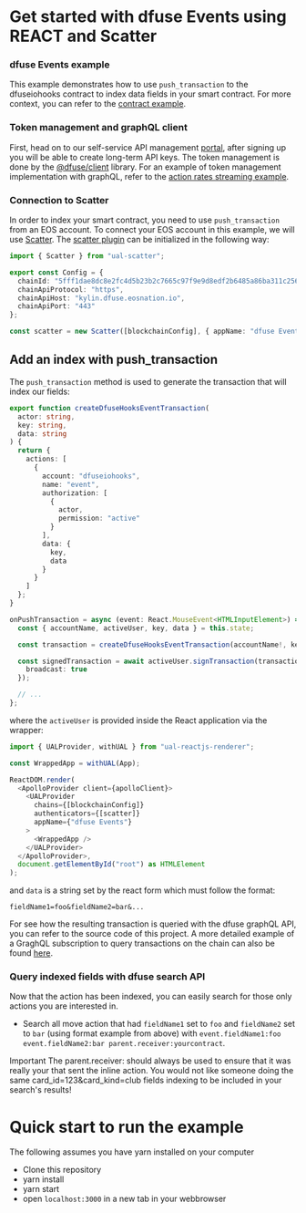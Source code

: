 

# Get started with dfuse Events using REACT and Scatter

### dfuse Events example

This example demonstrates how to use `push_transaction` to the dfuseiohooks contract to index data fields in your smart contract. For more context, you can refer to the [contract example](https://github.com/dfuse-io/example-dfuse-events-contract).

### Token management and graphQL client

First, head on to our self-service API management [portal](https://app.dfuse.io), after signing up you will be able to create long-term API keys.
The token management is done by the [@dfuse/client](https://github.com/dfuse-io/client-js) library. For an example of token management implementation with graphQL, refer to the [action rates streaming example](https://github.com/dfuse-io/example-stream-action-rates).


### Connection to Scatter

In order to index your smart contract, you need to use `push_transaction` from an EOS account. To connect your EOS account in this example, we will use [Scatter](https://get-scatter.com/). The [scatter plugin](https://github.com/EOSIO/ual-scatter) can be initialized in the following way:

```typescript
import { Scatter } from "ual-scatter";

export const Config = {
  chainId: "5fff1dae8dc8e2fc4d5b23b2c7665c97f9e9d8edf2b6485a86ba311c25639191",
  chainApiProtocol: "https",
  chainApiHost: "kylin.dfuse.eosnation.io",
  chainApiPort: "443"
};

const scatter = new Scatter([blockchainConfig], { appName: "dfuse Events" });
```

## Add an index with push_transaction

The `push_transaction` method is used to generate the transaction that will index our fields:

```typescript
export function createDfuseHooksEventTransaction(
  actor: string,
  key: string,
  data: string
) {
  return {
    actions: [
      {
        account: "dfuseiohooks",
        name: "event",
        authorization: [
          {
            actor,
            permission: "active"
          }
        ],
        data: {
          key,
          data
        }
      }
    ]
  };
}

onPushTransaction = async (event: React.MouseEvent<HTMLInputElement>) => {
  const { accountName, activeUser, key, data } = this.state;

  const transaction = createDfuseHooksEventTransaction(accountName!, key, data);

  const signedTransaction = await activeUser.signTransaction(transaction, {
    broadcast: true
  });

  // ...
};
```

where the `activeUser` is provided inside the React application via the wrapper:

```typescript jsx
import { UALProvider, withUAL } from "ual-reactjs-renderer";

const WrappedApp = withUAL(App);

ReactDOM.render(
  <ApolloProvider client={apolloClient}>
    <UALProvider
      chains={[blockchainConfig]}
      authenticators={[scatter]}
      appName={"dfuse Events"}
    >
      <WrappedApp />
    </UALProvider>
  </ApolloProvider>,
  document.getElementById("root") as HTMLElement
);
```

and `data` is a string set by the react form which must follow the format:

```
fieldName1=foo&fieldName2=bar&...
```


For see how the resulting transaction is queried with the dfuse graphQL API, you can refer to the source code of this project. A more detailed example of a GraghQL subscription to query transactions on the chain can also be found [here](https://github.com/dfuse-io/example-stream-action-rates).

### Query indexed fields with dfuse search API

Now that the action has been indexed, you can easily search for those only actions you are interested in.

- Search all move action that had `fieldName1` set to `foo` and `fieldName2` set to `bar` (using format example from above) with `event.fieldName1:foo event.fieldName2:bar parent.receiver:yourcontract`.

Important The parent.receiver:<contract> should always be used to ensure that it was really your <contract> that sent the inline action. You would not like someone doing the same card_id=123&card_kind=club fields indexing to be included in your search's results!


# Quick start to run the example

The following assumes you have yarn installed on your computer

- Clone this repository
- yarn install
- yarn start
- open `localhost:3000` in a new tab in your webbrowser

